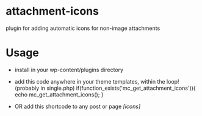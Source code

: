 attachment-icons
================

plugin for adding automatic icons for non-image attachments

Usage
=====
* install in your wp-content/plugins directory
* add this code anywhere in your theme templates, within the loop! (probably in single.php)
if(function_exists('mc_get_attachment_icons')){
     echo mc_get_attachment_icons();
}

* OR add this shortcode to any post or page _[icons]_
  
